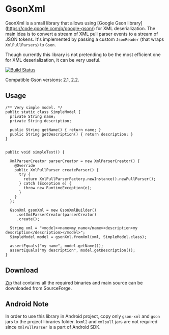 GsonXml
===============

GsonXml is a small library that allows using [Google Gson library] (https://code.google.com/p/google-gson/) for XML deserialization.
The main idea is to convert a stream of XML pull parser events to a stream of JSON tokens.
It's implemented by passing a custom `JsonReader` (that wraps `XmlPullParsers`) to `Gson`.

Though currently this library is not pretending to be the most efficient one for XML deserialization, it can be very useful.

[![Build Status](https://secure.travis-ci.org/stanfy/gson-xml.png?branch=master)](http://travis-ci.org/stanfy/gson-xml)

Compatible Gson versions: 2.1, 2.2.

Usage
-------------

    /** Very simple model. */
    public static class SimpleModel {
      private String name;
      private String description;
    
      public String getName() { return name; }
      public String getDescription() { return description; }
    }
    
    
    public void simpleTest() {
      
      XmlParserCreator parserCreator = new XmlParserCreator() {
        @Override
        public XmlPullParser createParser() {
          try {
            return XmlPullParserFactory.newInstance().newPullParser();
          } catch (Exception e) {
            throw new RuntimeException(e);
          }
        }
      };
    
      GsonXml gsonXml = new GsonXmlBuilder()
         .setXmlParserCreator(parserCreator)
         .create();

      String xml = "<model><name>my name</name><description>my description</description></model>";
      SimpleModel model = gsonXml.fromXml(xml, SimpleModel.class);
      
      assertEquals("my name", model.getName());
      assertEquals("my description", model.getDescription());
    }

Download
--------

[Zip](https://sourceforge.net/projects/gson-xml/files/gson-xml-0.1.3-release.zip/download) that contains all the required binaries and main source
can be downloaded from SourceForge. 


Android Note
------------

In order to use this library in Android project, copy only `gson-xml` and `gson` jars to the project libraries folder.
`kxml2` and `xmlpull` jars are not required since `XmlPullParser` is a part of Android SDK.
    
